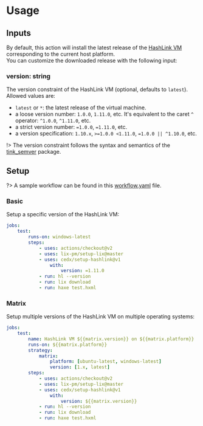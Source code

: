 # Usage

## Inputs
By default, this action will install the latest release of the [HashLink VM](https://hashlink.haxe.org) corresponding to the current host platform.  
You can customize the downloaded release with the following input:

### **version**: string
The version constraint of the HashLink VM (optional, defaults to `latest`).  
Allowed values are:
- `latest` or `*`: the latest release of the virtual machine.
- a loose version number: `1.0.0`, `1.11.0`, etc. It's equivalent to the caret `^` operator: `^1.0.0`, `^1.11.0`, etc.
- a strict version number: `=1.0.0`, `=1.11.0`, etc.
- a version specification: `1.10.x`, `>=1.0.0 <1.11.0`, `=1.0.0 || ^1.10.0`, etc.

!> The version constraint follows the syntax and semantics of the [tink_semver](https://github.com/haxetink/tink_semver) package.

## Setup
?> A sample workflow can be found in this [workflow.yaml](https://github.com/cedx/setup-hashlink/blob/main/example/workflow.yaml) file.

### Basic
Setup a specific version of the HashLink VM:

```yaml
jobs:
	test:
		runs-on: windows-latest
		steps:
			- uses: actions/checkout@v2
			- uses: lix-pm/setup-lix@master
			- uses: cedx/setup-hashlink@v1
				with:
					version: =1.11.0
			- run: hl --version
			- run: lix download
			- run: haxe test.hxml
```

### Matrix
Setup multiple versions of the HashLink VM on multiple operating systems:

```yaml
jobs:
	test:
		name: HashLink VM ${{matrix.version}} on ${{matrix.platform}}
		runs-on: ${{matrix.platform}}
		strategy:
			matrix:
				platform: [ubuntu-latest, windows-latest]
				version: [1.x, latest]
		steps:
			- uses: actions/checkout@v2
			- uses: lix-pm/setup-lix@master
			- uses: cedx/setup-hashlink@v1
				with:
					version: ${{matrix.version}}
			- run: hl --version
			- run: lix download
			- run: haxe test.hxml
```
